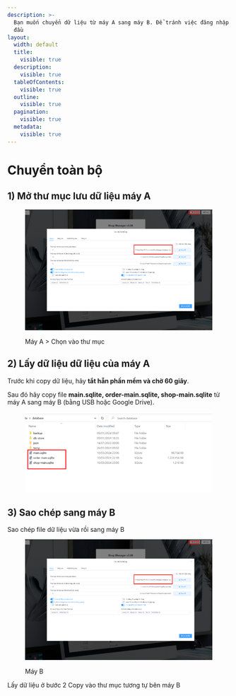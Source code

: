 ```yaml
---
description: >-
  Bạn muốn chuyển dữ liệu từ máy A sang máy B. Để tránh việc đăng nhập lại từ
  đầu
layout:
  width: default
  title:
    visible: true
  description:
    visible: true
  tableOfContents:
    visible: true
  outline:
    visible: true
  pagination:
    visible: true
  metadata:
    visible: true
---
```


# Chuyển toàn bộ

## 1) Mở thư mục lưu dữ liệu máy A

<figure><img src="../../../.gitbook/assets/image (2) (2).png" alt=""><figcaption><p>Máy A > Chọn vào thư mục </p></figcaption></figure>

## 2) Lấy dữ liệu dữ liệu của máy A

Trước khi copy dữ liệu, hãy **tắt hẵn phần mềm và chờ 60 giây**.

Sau đó hãy copy file **main.sqlite, order-main.sqlite, shop-main.sqlite** từ máy A sang máy B (bằng USB hoặc Google Drive).&#x20;

<figure><img src="../../../.gitbook/assets/image (335).png" alt=""><figcaption></figcaption></figure>

## 3) Sao chép sang máy B

Sao chép file dữ liệu vừa rồi sang máy B

<figure><img src="../../../.gitbook/assets/image (11) (1) (1) (2).png" alt=""><figcaption><p>Máy B</p></figcaption></figure>

Lấy dữ liệu ở bước 2 Copy vào thư mục tương tự bên máy B
